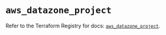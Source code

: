 # `aws_datazone_project`

Refer to the Terraform Registry for docs: [`aws_datazone_project`](https://registry.terraform.io/providers/hashicorp/aws/6.0.0/docs/resources/datazone_project).
